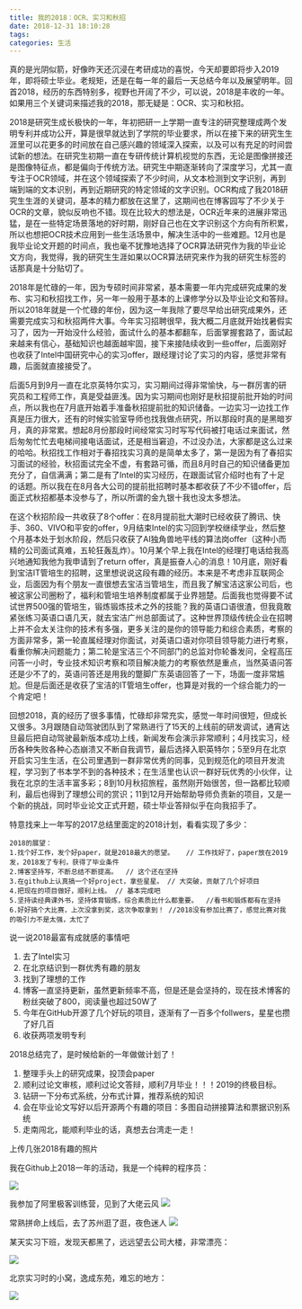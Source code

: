 ```yaml
---
title: 我的2018：OCR、实习和秋招
date: 2018-12-31 18:10:28
tags:
categories: 生活
---
```


真的是光阴似箭，好像昨天还沉浸在考研成功的喜悦，今天却要即将步入2019年，即将硕士毕业。老规矩，还是在每一年的最后一天总结今年以及展望明年。回首2018，经历的东西特别多，视野也开阔了不少，可以说，2018是丰收的一年。如果用三个关键词来描述我的2018，那无疑是：OCR、实习和秋招。


2018是研究生成长极快的一年，年初把研一上学期一直专注的研究整理成两个发明专利并成功公开，算是很早就达到了学院的毕业要求，所以在接下来的研究生生涯里可以花更多的时间放在自己感兴趣的领域深入探索，以及可以有充足的时间尝试新的想法。在研究生初期一直在专研传统计算机视觉的东西，无论是图像拼接还是图像特征点，都是偏向于传统方法。研究生中期逐渐转向了深度学习，尤其一直专注于OCR领域，并在这个领域探索了不少时间，从文本检测到文字识别，再到端到端的文本识别，再到近期研究的特定领域的文字识别。OCR构成了我2018研究生生涯的关键词，基本的精力都放在这里了，这期间也在博客园写了不少关于OCR的文章，貌似反响也不错。现在比较大的想法是，OCR近年来的进展非常迅猛，是在一些特定场景落地的好时期，刚好自己也在文字识别这个方向有所积累，所以也想把OCR技术应用到一些生活场景中，解决生活中的一些难题。12月也是我毕业论文开题的时间点，我也毫不犹豫地选择了OCR算法研究作为我的毕业论文方向，我觉得，我的研究生生涯如果以OCR算法研究来作为我的研究生标签的话那真是十分贴切了。

2018年是忙碌的一年，因为专硕时间非常紧，基本需要一年内完成研究成果的发布、实习和秋招找工作，另一年一般用于基本的上课修学分以及毕业论文和答辩。所以2018年就是一个忙碌的年份，因为这一年我除了要尽早给出研究成果外，还需要完成实习和秋招两件大事。今年实习招聘很早，我大概二月底就开始找暑假实习了，因为一开始没什么经验，面试什么的基本都翻车，后面掌握套路了，面试起来越来有信心，基础知识也越面越牢固，接下来接陆续收到一些offer，后面刚好也收获了Intel中国研究中心的实习offer，跟经理讨论了实习的内容，感觉非常有趣，后面就直接接受了。

后面5月到9月一直在北京英特尔实习，实习期间过得非常愉快，与一群厉害的研究员和工程师工作，真是受益匪浅。因为实习期间也刚好是秋招提前批开始的时间点，所以我也在7月底开始着手准备秋招提前批的知识储备。一边实习一边找工作真是压力很大，还有的时候实验室导师也找我做点研究，所以那段时真的是黑暗岁月，真的非常累。想起8月份那段时间经常实习时写写代码被打电话过来面试，然后匆匆忙忙去电梯间接电话面试，还是相当窘迫，不过没办法，大家都是这么过来的哈哈。秋招找工作相对于春招找实习真的是简单太多了，第一是因为有了春招实习面试的经验，秋招面试完全不虚，有套路可循，而且8月时自己的知识储备更加充分了，自信满满；第二是有了Intel的实习经历，在跟面试官介绍时也有了十足的话题。所以我在在8月各大公司的提前批招聘时基本都收获了不少不错offer，后面正式秋招都基本没参与了，所以所谓的金九银十我也没太多想法。

在这个秋招阶段一共收获了8个offer：在8月提前批大潮时已经收获了腾讯、快手、360、VIVO和平安的offer，9月结束Intel的实习回到学校继续学业，然后整个月基本处于划水阶段，然后只收获了AI独角兽地平线的算法岗offer（这种小而精的公司面试真难，五轮狂轰乱炸）。10月某个早上我在Intel的经理打电话给我高兴地通知我他为我申请到了return offer，真是振奋人心的消息！10月底，刚好看到宝洁IT管培生的招聘，这里想说说这段有趣的经历。本来是不考虑非互联网企业，后面因为有个朋友一直很想去宝洁当管培生，而且我了解宝洁这家公司后，也被这家公司圈粉了，福利和管培生培养制度都属于业界翘楚。后面我也觉得要不试试世界500强的管培生，锻炼锻炼技术之外的技能？我的英语口语很渣，但我竟敢紧张练习英语口语几天，就去宝洁广州总部面试了。这种世界顶级传统企业在招聘上并不会太关注你的技术有多强，更多关注的是你的领导能力和综合素质，考察的方面非常多，第一轮直属经理对你面试，对英语口语对你项目领导能力进行考察，看重你解决问题能力；第二轮是宝洁三个不同部门的总监对你轮番发问，全程高压问答一小时，专业技术知识考察和项目解决能力的考察依然是重点，当然英语问答还是少不了的，英语问答还是用我的蹩脚广东英语回答了一下，场面一度非常尴尬。但是后面还是收获了宝洁的IT管培生offer，也算是对我的一个综合能力的一个肯定吧！

回想2018，真的经历了很多事情，忙碌却非常充实，感觉一年时间很短，但成长又很多。3月跟随自动驾驶团队到了常熟进行了15天的上线前的研发调试，通宵达旦最后把自动驾驶最新版本成功上线，新闻发布会演示非常顺利；4月找实习，经历各种失败各种心态崩溃又不断自我调节，最后选择入职英特尔；5至9月在北京开启实习生生活，在公司里遇到一群非常优秀的同事，见到规范化的项目开发流程，学习到了书本学不到的各种技术；在生活里也认识一群好玩优秀的小伙伴，让我在北京的生活丰富多彩；8到10月秋招旅程，虽然刚开始很苦，但一路都比较顺利，最后也得到了理想公司的赏识；11到12月开始帮助导师负责新的项目，又是一个新的挑战，同时毕业论文正式开题，硕士毕业答辩似乎在向我招手了。

特意找来上一年写的2017总结里面定的2018计划，看看实现了多少：
```
2018的展望：
1.找个好工作，发个好paper，就是2018最大的愿望。   // 工作找好了，paper放在2019发，2018发了专利，获得了毕业条件
2.博客坚持写，不断总结不断提高。  // 这个还在坚持
3.在github上认真搞一个好project，拿些星星。 // 大突破，贡献了几个好项目
4.把现在的项目做好，顺利上线。 // 基本完成吧
5.坚持读经典课外书，坚持体育锻炼，综合素质比什么都重要。  //看书和锻炼都有在坚持
6.好好搞个大比赛，上次没拿到奖，这次争取拿到！ //2018没有参加比赛了，感觉比赛对我的吸引力不是太强，太忙了
```


说一说2018最富有成就感的事情吧
1. 去了Intel实习
2. 在北京结识到一群优秀有趣的朋友
3. 找到了理想的工作
4. 博客一直坚持更新，虽然更新频率不高，但是还是会坚持的，现在技术博客的粉丝突破了800，阅读量也超过50W了
5. 今年在GitHub开源了几个好玩的项目，逐渐有了一百多个follwers，星星也攒了好几百
6. 收获两项发明专利


2018总结完了，是时候给新的一年做做计划了！
1. 整理手头上的研究成果，投顶会paper
2. 顺利过论文审核，顺利过论文答辩，顺利7月毕业！！！2019的终极目标。
3. 钻研一下分布式系统，分布式计算，推荐系统的知识
4. 会在毕业论文写好以后开源两个有趣的项目：多图自动拼接算法和票据识别系统
5. 走南闯北，能顺利毕业的话，真想去台湾走一走！

上传几张2018有趣的照片

我在Github上2018一年的活动，我是一个纯粹的程序员：

![](1093303-20181231172436932-296509297.png)




我参加了阿里极客训练营，见到了大佬云风
![](1093303-20181231172718496-2042830847.jpg)



常熟拼命上线后，去了苏州逛了逛，夜色迷人
![](1093303-20181231173210049-453800975.jpg)



某天实习下班，发现天都黑了，远远望去公司大楼，非常漂亮：

![](1093303-20181231173229767-1681827300.jpg)



北京实习时的小窝，逸成东苑，难忘的地方：

![](1093303-20181231173255033-386868454.jpg)